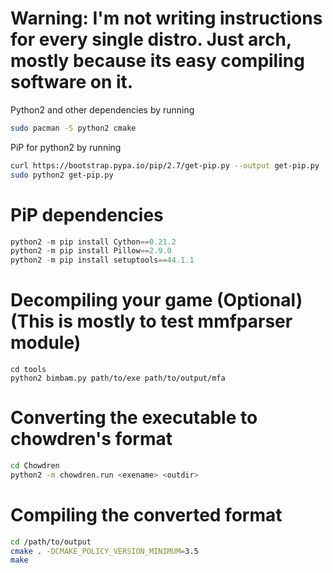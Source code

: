 # Warning: I'm not writing instructions for every single distro. Just arch, mostly because its easy compiling software on it. 

Python2 and other dependencies by running

```sh
sudo pacman -S python2 cmake
```

PiP for python2 by running

```sh
curl https://bootstrap.pypa.io/pip/2.7/get-pip.py --output get-pip.py
sudo python2 get-pip.py
```

# PiP dependencies

```py
python2 -m pip install Cython==0.21.2
python2 -m pip install Pillow==2.9.0
python2 -m pip install setuptools==44.1.1
```

# Decompiling your game (Optional) (This is mostly to test mmfparser module)

```
cd tools
python2 bimbam.py path/to/exe path/to/output/mfa
```

# Converting the executable to chowdren's format

```sh
cd Chowdren
python2 -m chowdren.run <exename> <outdir>
```

# Compiling the converted format

```sh
cd /path/to/output
cmake . -DCMAKE_POLICY_VERSION_MINIMUM=3.5
make
```
